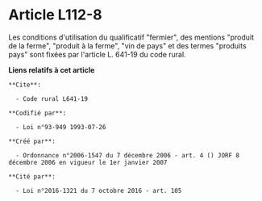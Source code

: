# Article L112-8

Les conditions d'utilisation du qualificatif "fermier", des mentions "produit de la ferme", "produit à la ferme", "vin de
pays" et des termes "produits pays" sont fixées par l'article L. 641-19 du code rural.

**Liens relatifs à cet article**

	**Cite**:

	  - Code rural L641-19

	**Codifié par**:

	  - Loi n°93-949 1993-07-26

	**Créé par**:

	  - Ordonnance n°2006-1547 du 7 décembre 2006 - art. 4 () JORF 8 décembre 2006 en vigueur le 1er janvier 2007

	**Cité par**:

	  - Loi n°2016-1321 du 7 octobre 2016 - art. 105
